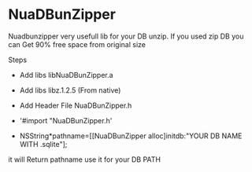 NuaDBunZipper
=============
Nuadbunzipper very usefull lib for your DB unzip. If you used zip DB you can Get  90% free space from original size  

Steps

* Add libs
   libNuaDBunZipper.a
* Add libs
   libz.1.2.5 (From native)

* Add Header File
   NuaDBunZipper.h


* '#import "NuaDBunZipper.h'

* NSString*pathname=[[NuaDBunZipper alloc]initdb:"YOUR DB NAME WITH  .sqlite"];
  
 it will Return pathname use it for your DB PATH
